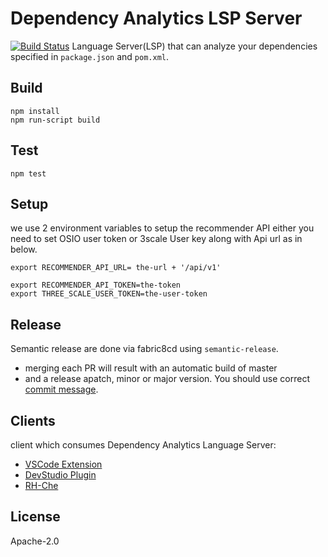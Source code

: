 # Dependency Analytics LSP Server

[![Build Status](https://ci.centos.org/job/devtools-fabric8-analytics-lsp-server-npm-publish-build-master/badge/icon)](https://ci.centos.org/job/devtools-fabric8-analytics-lsp-server-npm-publish-build-master/)
Language Server(LSP) that can analyze your dependencies specified in `package.json` and `pom.xml`.

## Build

```
npm install
npm run-script build
```

## Test

```
npm test
```

## Setup

we use 2 environment variables to setup the recommender API either you need to set OSIO user token or 3scale User key along with Api url as in below.

```
export RECOMMENDER_API_URL= the-url + '/api/v1'
```

```
export RECOMMENDER_API_TOKEN=the-token
export THREE_SCALE_USER_TOKEN=the-user-token
```

## Release

Semantic release are done via fabric8cd using `semantic-release`.
- merging each PR will result with an automatic build of master
- and a release apatch, minor or major version. You should use correct [commit message](https://github.com/semantic-release/semantic-release#commit-message-format).

## Clients

 client which consumes Dependency Analytics Language Server:
 - [VSCode Extension](https://github.com/fabric8-analytics/fabric8-analytics-vscode-extension)
 - [DevStudio Plugin](https://github.com/fabric8-analytics/fabric8-analytics-devstudio-plugin)
 - [RH-Che](https://github.com/redhat-developer/rh-che)

## License

Apache-2.0
